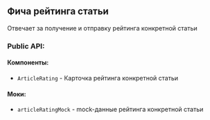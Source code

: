 ## Фича рейтинга статьи

Отвечает за получение и отправку рейтинга конкретной статьи

### Public API:

#### Компоненты:

- `ArticleRating` - Карточка рейтинга конкретной статьи

#### Моки:

- `articleRatingMock` - mock-данные рейтинга конкретной статьи



